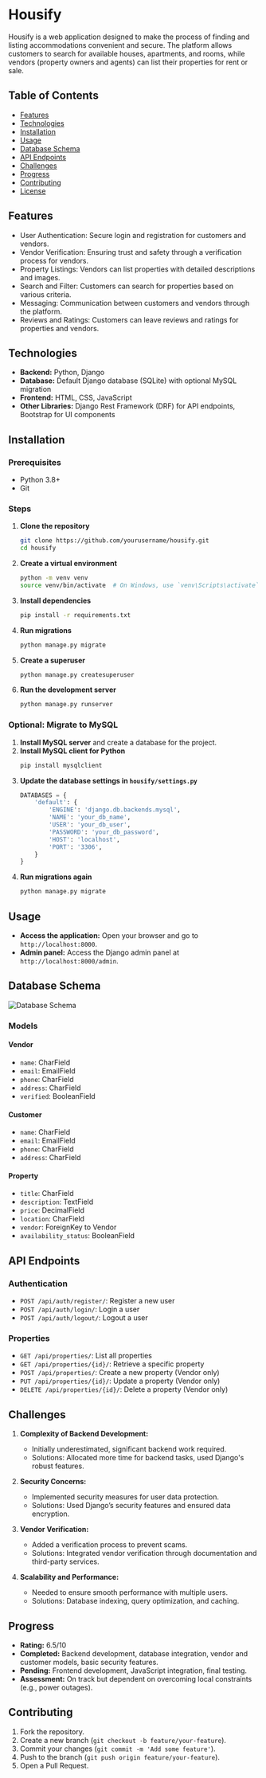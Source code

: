 # Housify

Housify is a web application designed to make the process of finding and listing accommodations convenient and secure. The platform allows customers to search for available houses, apartments, and rooms, while vendors (property owners and agents) can list their properties for rent or sale.

## Table of Contents
- [Features](#features)
- [Technologies](#technologies)
- [Installation](#installation)
- [Usage](#usage)
- [Database Schema](#database-schema)
- [API Endpoints](#api-endpoints)
- [Challenges](#challenges)
- [Progress](#progress)
- [Contributing](#contributing)
- [License](#license)

## Features
- User Authentication: Secure login and registration for customers and vendors.
- Vendor Verification: Ensuring trust and safety through a verification process for vendors.
- Property Listings: Vendors can list properties with detailed descriptions and images.
- Search and Filter: Customers can search for properties based on various criteria.
- Messaging: Communication between customers and vendors through the platform.
- Reviews and Ratings: Customers can leave reviews and ratings for properties and vendors.

## Technologies
- **Backend:** Python, Django
- **Database:** Default Django database (SQLite) with optional MySQL migration
- **Frontend:** HTML, CSS, JavaScript
- **Other Libraries:** Django Rest Framework (DRF) for API endpoints, Bootstrap for UI components

## Installation

### Prerequisites
- Python 3.8+
- Git

### Steps
1. **Clone the repository**
    ```bash
    git clone https://github.com/yourusername/housify.git
    cd housify
    ```

2. **Create a virtual environment**
    ```bash
    python -m venv venv
    source venv/bin/activate  # On Windows, use `venv\Scripts\activate`
    ```

3. **Install dependencies**
    ```bash
    pip install -r requirements.txt
    ```

4. **Run migrations**
    ```bash
    python manage.py migrate
    ```

5. **Create a superuser**
    ```bash
    python manage.py createsuperuser
    ```

6. **Run the development server**
    ```bash
    python manage.py runserver
    ```

### Optional: Migrate to MySQL
1. **Install MySQL server** and create a database for the project.
2. **Install MySQL client for Python**
    ```bash
    pip install mysqlclient
    ```
3. **Update the database settings in `housify/settings.py`**
    ```python
    DATABASES = {
        'default': {
            'ENGINE': 'django.db.backends.mysql',
            'NAME': 'your_db_name',
            'USER': 'your_db_user',
            'PASSWORD': 'your_db_password',
            'HOST': 'localhost',
            'PORT': '3306',
        }
    }
    ```
4. **Run migrations again**
    ```bash
    python manage.py migrate
    ```

## Usage
- **Access the application:** Open your browser and go to `http://localhost:8000`.
- **Admin panel:** Access the Django admin panel at `http://localhost:8000/admin`.

## Database Schema
![Database Schema](database_schema.png)

### Models
#### Vendor
- `name`: CharField
- `email`: EmailField
- `phone`: CharField
- `address`: CharField
- `verified`: BooleanField

#### Customer
- `name`: CharField
- `email`: EmailField
- `phone`: CharField
- `address`: CharField

#### Property
- `title`: CharField
- `description`: TextField
- `price`: DecimalField
- `location`: CharField
- `vendor`: ForeignKey to Vendor
- `availability_status`: BooleanField

## API Endpoints
### Authentication
- `POST /api/auth/register/`: Register a new user
- `POST /api/auth/login/`: Login a user
- `POST /api/auth/logout/`: Logout a user

### Properties
- `GET /api/properties/`: List all properties
- `GET /api/properties/{id}/`: Retrieve a specific property
- `POST /api/properties/`: Create a new property (Vendor only)
- `PUT /api/properties/{id}/`: Update a property (Vendor only)
- `DELETE /api/properties/{id}/`: Delete a property (Vendor only)

## Challenges
1. **Complexity of Backend Development:**
   - Initially underestimated, significant backend work required.
   - Solutions: Allocated more time for backend tasks, used Django's robust features.

2. **Security Concerns:**
   - Implemented security measures for user data protection.
   - Solutions: Used Django’s security features and ensured data encryption.

3. **Vendor Verification:**
   - Added a verification process to prevent scams.
   - Solutions: Integrated vendor verification through documentation and third-party services.

4. **Scalability and Performance:**
   - Needed to ensure smooth performance with multiple users.
   - Solutions: Database indexing, query optimization, and caching.

## Progress
- **Rating:** 6.5/10
- **Completed:** Backend development, database integration, vendor and customer models, basic security features.
- **Pending:** Frontend development, JavaScript integration, final testing.
- **Assessment:** On track but dependent on overcoming local constraints (e.g., power outages).

## Contributing
1. Fork the repository.
2. Create a new branch (`git checkout -b feature/your-feature`).
3. Commit your changes (`git commit -m 'Add some feature'`).
4. Push to the branch (`git push origin feature/your-feature`).
5. Open a Pull Request.